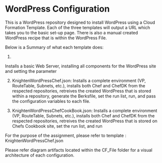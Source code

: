 # WordPress Configuration

This is a WordPress repository designed to install WordPress using a Cloud Formation Template. Each of the three templates will output a URL which takes you to the basic set-up page. There is also a manual created WordPress recipe that is within the WordPress File. 

Below is a Summary of what each template does:

1. 
Installs a basic Web Server, installing all components for the WordPress site and setting the parameter

2. KnightenWordPressChef.json:
        Installs a complete environment (VP, RouteTable, Subnets, etc.), installs both Chef and ChefDK from the respected      repositories, retreives the created WordPress that is stored within a repository, generate the Berksfile, set the run list, run, and pass the configuration variables to each file.

3. KnightenWordPressChefCookBook.json: 
        Installs a complete environment (VP, RouteTable, Subnets, etc.), installs both Chef and ChefDK from the  respected repositories, retreives the created WordPress that is stored on Chefs Cookbook site, set the run list, and run

For the purpose of the assignment, please refer to template : KnightenWordPressChef.json



Please refer diagram artifacts located within the CF_File folder for a visual architecture of each configuration.
